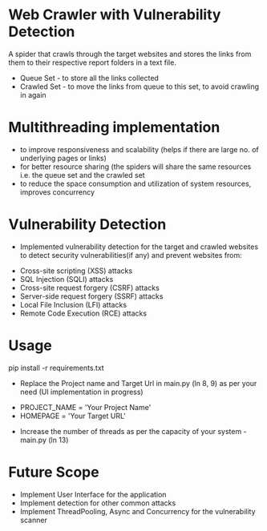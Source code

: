 # Web Crawler with Vulnerability Detection
A spider that crawls through the target websites and stores the links from them to their respective report folders in a text file.

* Queue Set - to store all the links collected
* Crawled Set - to move the links from queue to this set, to avoid crawling in again
 
# Multithreading implementation 
- to improve responsiveness and scalability (helps if there are large no. of underlying pages or links)
- for better resource sharing (the spiders will share the same resources i.e. the queue set and the crawled set
- to reduce the space consumption and utilization of system resources, improves concurrency

# Vulnerability Detection
* Implemented vulnerability detection for the target and crawled websites to detect security vulnerabilities(if any) and prevent websites from:
- Cross-site scripting (XSS) attacks
- SQL Injection (SQLI) attacks
- Cross-site request forgery (CSRF) attacks
- Server-side request forgery (SSRF) attacks
- Local File Inclusion (LFI) attacks
- Remote Code Execution (RCE) attacks

# Usage
pip install -r requirements.txt

* Replace the Project name and Target Url in main.py (ln 8, 9) as per your need (UI implementation in progress)
- PROJECT_NAME = 'Your Project Name'
- HOMEPAGE = 'Your Target URL'

* Increase the number of threads as per the capacity of your system - main.py (ln 13)

# Future Scope
- Implement User Interface for the application
- Implement detection for other common attacks
- Implement ThreadPooling, Async and Concurrency for the vulnerability scanner